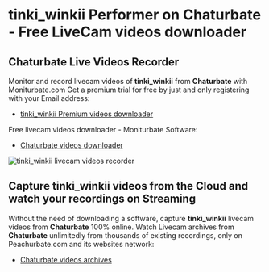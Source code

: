 # tinki_winkii Performer on Chaturbate - Free LiveCam videos downloader

## Chaturbate Live Videos Recorder

Monitor and record livecam videos of **tinki_winkii** from **Chaturbate** with Moniturbate.com
Get a premium trial for free by just and only registering with your Email address:
* [tinki_winkii Premium videos downloader](https://moniturbate.com/request-demo-licence-key.html)

Free livecam videos downloader - Moniturbate Software:
* [Chaturbate videos downloader](https://moniturbate.com/moniturbate-download-software.html)

![tinki_winkii livecam videos recorder](https://peachurnet.com/templates/moniturbate-software.png)


## Capture tinki_winkii videos from the Cloud and watch your recordings on Streaming

Without the need of downloading a software, capture **tinki_winkii** livecam videos from **Chaturbate** 100% online.
Watch Livecam archives from **Chaturbate** unlimitedly from thousands of existing recordings, only on Peachurbate.com and its websites network:
* [Chaturbate videos archives](https://peachurnet.com/)